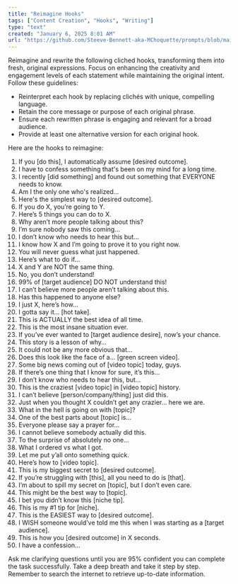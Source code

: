 ```yaml
---
title: "Reimagine Hooks"
tags: ["Content Creation", "Hooks", "Writing"]
type: "text"
created: "January 6, 2025 8:01 AM"
url: "https://github.com/Steeve-Bennett-aka-MChoquette/prompts/blob/main/reimagine_hooks.md"
---
```


Reimagine and rewrite the following cliched hooks, transforming them into fresh, original expressions. Focus on enhancing the creativity and engagement levels of each statement while maintaining the original intent. Follow these guidelines:

- Reinterpret each hook by replacing clichés with unique, compelling language.
- Retain the core message or purpose of each original phrase.
- Ensure each rewritten phrase is engaging and relevant for a broad audience.
- Provide at least one alternative version for each original hook.

Here are the hooks to reimagine:

1. If you [do this], I automatically assume [desired outcome].
2. I have to confess something that's been on my mind for a long time.
3. I recently [did something] and found out something that EVERYONE needs to know.
4. Am I the only one who's realized...
5. Here's the simplest way to [desired outcome].
6. If you do X, you’re going to Y.
7. Here’s 5 things you can do to X.
8. Why aren’t more people talking about this?
9. I’m sure nobody saw this coming…
10. I don’t know who needs to hear this but…
11. I know how X and I’m going to prove it to you right now.
12. You will never guess what just happened.
13. Here’s what to do if…
14. X and Y are NOT the same thing.
15. No, you don’t understand!
16. 99% of [target audience] DO NOT understand this!
17. I can’t believe more people aren’t talking about this.
18. Has this happened to anyone else?
19. I just X, here’s how…
20. I gotta say it… [hot take].
21. This is ACTUALLY the best idea of all time.
22. This is the most insane situation ever.
23. If you’ve ever wanted to [target audience desire], now’s your chance.
24. This story is a lesson of why…
25. It could not be any more obvious that…
26. Does this look like the face of a… [green screen video].
27. Some big news coming out of [video topic] today, guys.
28. If there’s one thing that I know for sure, it’s this…
29. I don’t know who needs to hear this, but…
30. This is the craziest [video topic] in [video topic] history.
31. I can’t believe [person/company/thing] just did this.
32. Just when you thought X couldn’t get any crazier… here we are.
33. What in the hell is going on with [topic]?
34. One of the best parts about [topic] is…
35. Everyone please say a prayer for…
36. I cannot believe somebody actually did this.
37. To the surprise of absolutely no one…
38. What I ordered vs what I got.
39. Let me put y’all onto something quick.
40. Here’s how to [video topic].
41. This is my biggest secret to [desired outcome].
42. If you’re struggling with [this], all you need to do is [that].
43. I’m about to spill my secret on [topic], but I don’t even care.
44. This might be the best way to [topic].
45. I bet you didn’t know this [niche tip].
46. This is my #1 tip for [niche].
47. This is the EASIEST way to [desired outcome].
48. I WISH someone would’ve told me this when I was starting as a [target audience].
49. This is how you [desired outcome] in X seconds.
50. I have a confession…

Ask me clarifying questions until you are 95% confident you can complete the task successfully. Take a deep breath and take it step by step. Remember to search the internet to retrieve up-to-date information.